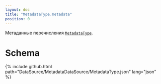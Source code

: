 ```yaml
---
layout: doc
title: "MetadataType.metadata"
position: 0
---
```


Метаданные перечисления [`MetadataType`](../).

# Schema

{% include github.html path="DataSource/MetadataDataSource/MetadataType.json" lang="json" %}
